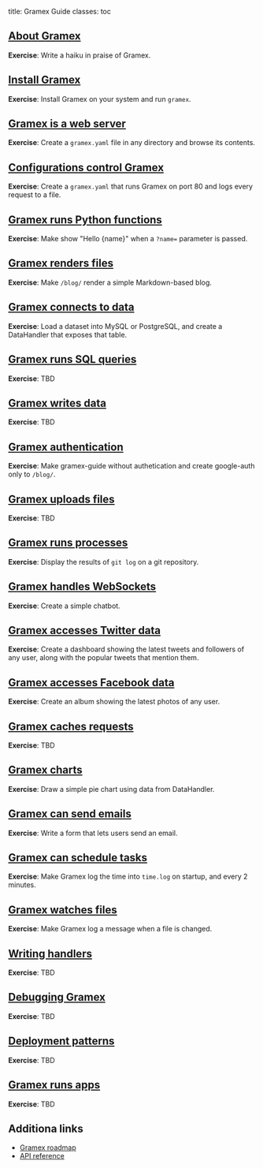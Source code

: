 title: Gramex Guide
classes: toc

## [About Gramex](about/)

**Exercise**: Write a haiku in praise of Gramex.

## [Install Gramex](install/)

**Exercise**: Install Gramex on your system and run `gramex`.

## [Gramex is a web server](server/)

**Exercise**: Create a `gramex.yaml` file in any directory and browse its contents.

## [Configurations control Gramex](config/)

**Exercise**: Create a `gramex.yaml` that runs Gramex on port 80 and logs every request to a file.

## [Gramex runs Python functions](functionhandler/)

**Exercise**: Make </greet> show "Hello {name}" when a `?name=` parameter is passed.

## [Gramex renders files](filehandler/)

**Exercise**: Make `/blog/` render a simple Markdown-based blog.

## [Gramex connects to data](datahandler/)

**Exercise**: Load a dataset into MySQL or PostgreSQL, and create a DataHandler that exposes that table.

## [Gramex runs SQL queries](queryhandler/)

**Exercise**: TBD

## [Gramex writes data](jsonhandler/)

**Exercise**: TBD

## [Gramex authentication](auth/)

**Exercise**: Make gramex-guide without authetication and create google-auth only to `/blog/`.

## [Gramex uploads files](uploadhandler/)

**Exercise**: TBD

## [Gramex runs processes](processhandler/)

**Exercise**: Display the results of `git log` on a git repository.

## [Gramex handles WebSockets](websockethandler/)

**Exercise**: Create a simple chatbot.

## [Gramex accesses Twitter data](twitterresthandler/)

**Exercise**: Create a dashboard showing the latest tweets and followers of any user, along with the popular tweets that mention them.

## [Gramex accesses Facebook data](facebookgraphhandler/)

**Exercise**: Create an album showing the latest photos of any user.

## [Gramex caches requests](cache/)

**Exercise**: TBD

## [Gramex charts](chart/)

**Exercise**: Draw a simple pie chart using data from DataHandler.

## [Gramex can send emails](email/)

**Exercise**: Write a form that lets users send an email.

## [Gramex can schedule tasks](scheduler/)

**Exercise**: Make Gramex log the time into <code>time.log</code> on startup, and every 2 minutes.

## [Gramex watches files](watch/)

**Exercise**: Make Gramex log a message when a file is changed.

## [Writing handlers](handlers/)

**Exercise**: TBD

## [Debugging Gramex](debug/)

**Exercise**: TBD

## [Deployment patterns](deploy/)

**Exercise**: TBD

## [Gramex runs apps](apps/)

**Exercise**: TBD

## Additiona links

- [Gramex roadmap](https://docs.google.com/spreadsheets/d/1D2xScjMWl29JtuuVP7PlsLM3OPJuMBr0VNvzzoR4HwQ/edit#gid=885343597)
- [API reference](https://learn.gramener.com/gramex/gramex.html)
